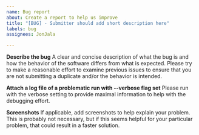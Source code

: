 ```yaml
---
name: Bug report
about: Create a report to help us improve
title: "[BUG] - Submitter should add short description here"
labels: bug
assignees: JonJala

---
```


**Describe the bug**
A clear and concise description of what the bug is and how the behavior of the software differs from what is expected.  Please try to make a reasonable effort to examine previous issues to ensure that you are not submitting a duplicate and/or the behavior is intended.

**Attach a log file of a problematic run with --verbose flag set**
Please run with the verbose setting to provide maximal information to help with the debugging
effort.

**Screenshots**
If applicable, add screenshots to help explain your problem.  This is probably not necessary, but
if this seems helpful for your particular problem, that could result in a faster solution.
